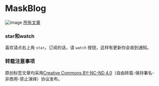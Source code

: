# MaskBlog

![image](https://user-images.githubusercontent.com/6481461/46198784-dba24180-c33f-11e8-9014-5337daba57f7.png)
[所有文章](https://github.com/mask2012/MaskBlog/issues)

### star和watch
喜欢请点右上角 `star`。订阅的话，请 `watch` 按钮，这样有更新你会收到通知。

### 转载注意事项
原创标签文章均采用[Creative Commons BY-NC-ND 4.0](https://creativecommons.org/licenses/by-nc-nd/4.0/deed.zh)（自由转载-保持署名-非商用-禁止演绎）协议发布。

